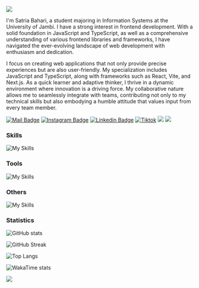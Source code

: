 <img src="https://capsule-render.vercel.app/api?type=waving&color=0:3a8296,100:091519&height=150&text=Hi,%20I'm%20Satria%20Bahari&fontSize=50&fontColor=61DAFB&fontAlignY=45&animation=twinkling&desc=A%20Frontend%20Developer&descSize=30&descAlignY=85&section=header" />

I'm Satria Bahari, a student majoring in Information Systems at the University of Jambi. I have a strong interest in frontend development. With a solid foundation in JavaScript and TypeScript, as well as a comprehensive understanding of various frontend libraries and frameworks, I have navigated the ever-evolving landscape of web development with enthusiasm and dedication. 

I focus on creating web applications that not only provide precise experiences but are also user-friendly. My specialization includes JavaScript and TypeScript, along with frameworks such as React, Vite, and Next.js. As a quick learner and adaptive thinker, I thrive in a dynamic environment where innovation is a driving force. My collaborative nature allows me to seamlessly integrate with teams, contributing not only to my technical skills but also embodying a humble attitude that values input from every team member.

[![Mail Badge](https://img.shields.io/badge/-satriaabaharii@gmail.com-dc2626?style=flat&labelColor=dc2626&logo=gmail&logoColor=white)](mailto:satriaabaharii@gmail.com)
[![Instagram Badge](https://img.shields.io/badge/-@satriabaharii__-c026d3?style=flat&labelColor=c026d3&logo=instagram&logoColor=white)](https://instagram.com/satriabaharii_) 
[![Linkedin Badge](https://img.shields.io/badge/-satriabahari-0284c7?style=flat&labelColor=0284c7&logo=linkedin&logoColor=white)](https://www.linkedin.com/in/satria-bahari/) 
[![Tiktok](https://img.shields.io/badge/-satriaabaharii-171717?style=flat&labelColor=171717&logo=tiktok&logoColor=white)](https://www.tiktok.com/@satriaabaharii/)
[![](https://komarev.com/ghpvc/?username=satriabahari&color=blue&label=Profile%20Views)](https://github.com/satriabahari/satriabahari)
[![](https://img.shields.io/github/followers/satriabahari?label=GitHub%20Followers)](https://github.com/satriabahari)


### Skills

![My Skills](https://skillicons.dev/icons?perline=10&i=html,css,bootstrap,tailwind,js,ts,vue,react,vite,astro,next,nodejs,express,nest,php,laravel,redux,jest,prisma,mysql,postgres,firebase,docker)

### Tools

![My Skills](https://skillicons.dev/icons?i=vscode,postman,notion)

### Others

![My Skills](https://skillicons.dev/icons?i=npm,yarn,bun,github,netlify,vercel,stackoverflow)

### Statistics

![GitHub stats](https://github-readme-stats.vercel.app/api?username=satriabahari&theme=react&show_icons=true&)

![GitHub Streak](https://github-readme-streak-stats.herokuapp.com?user=satriabahari&theme=react&card_width=470)

![Top Langs](https://github-readme-stats.vercel.app/api/top-langs/?username=satriabahari&card_width=495&langs_count=7&layout=compact&theme=react)

![WakaTime stats](https://github-readme-stats.vercel.app/api/wakatime?username=@satriabahari&langs_count=7&layout=compact&theme=react)

<img src="https://capsule-render.vercel.app/api?type=waving&color=0:4daec8,100:091519&height=100&section=footer" />

